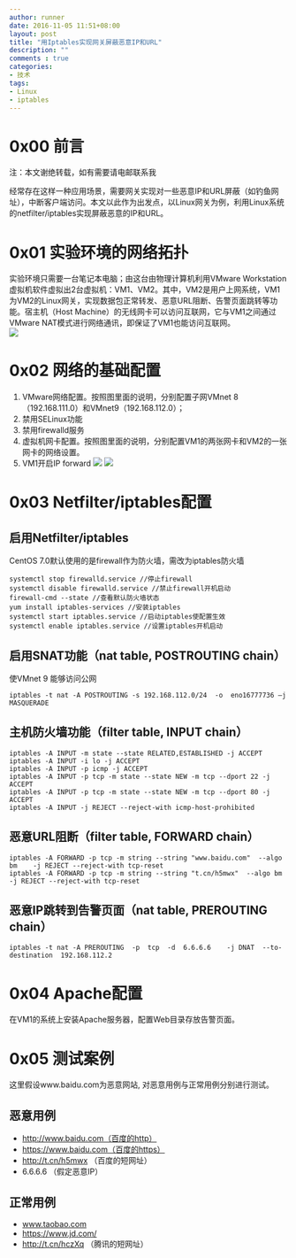 ```yaml
---
author: runner
date: 2016-11-05 11:51+08:00
layout: post
title: "用Iptables实现网关屏蔽恶意IP和URL"
description: ""
comments : true
categories:
- 技术
tags:
- Linux
- iptables
---
```



# 0x00 前言
注：本文谢绝转载，如有需要请电邮联系我  

经常存在这样一种应用场景，需要网关实现对一些恶意IP和URL屏蔽（如钓鱼网址），中断客户端访问。本文以此作为出发点，以Linux网关为例，利用Linux系统的netfilter/iptables实现屏蔽恶意的IP和URL。

# 0x01 实验环境的网络拓扑
实验环境只需要一台笔记本电脑；由这台由物理计算机利用VMware Workstation虚拟机软件虚拟出2台虚拟机：VM1、VM2。其中，VM2是用户上网系统，VM1为VM2的Linux网关，实现数据包正常转发、恶意URL阻断、告警页面跳转等功能。宿主机（Host Machine）的无线网卡可以访问互联网，它与VM1之间通过VMware NAT模式进行网络通讯，即保证了VM1也能访问互联网。  
![](16110501.jpg)

<!--more-->
# 0x02 网络的基础配置

1. VMware网络配置。按照图里面的说明，分别配置子网VMnet 8（192.168.111.0）和VMnet9（192.168.112.0）；
1. 禁用SELinux功能
1. 禁用firewalld服务
1. 虚拟机网卡配置。按照图里面的说明，分别配置VM1的两张网卡和VM2的一张网卡的网络设置。
1. VM1开启IP forward
![](16110502.jpg)
![](16110503.jpg)

# 0x03 Netfilter/iptables配置
## 启用Netfilter/iptables
CentOS 7.0默认使用的是firewall作为防火墙，需改为iptables防火墙

    systemctl stop firewalld.service //停止firewall
    systemctl disable firewalld.service //禁止firewall开机启动
    firewall-cmd --state //查看默认防火墙状态
    yum install iptables-services //安装iptables
    systemctl start iptables.service //启动iptables使配置生效
    systemctl enable iptables.service //设置iptables开机启动

## 启用SNAT功能（nat table, POSTROUTING  chain）
使VMnet 9 能够访问公网

    iptables -t nat -A POSTROUTING -s 192.168.112.0/24  -o  eno16777736 –j MASQUERADE
 
## 主机防火墙功能（filter table, INPUT chain）
    iptables -A INPUT -m state --state RELATED,ESTABLISHED -j ACCEPT
    iptables -A INPUT -i lo -j ACCEPT
    iptables -A INPUT -p icmp -j ACCEPT
    iptables -A INPUT -p tcp -m state --state NEW -m tcp --dport 22 -j ACCEPT
    iptables -A INPUT -p tcp -m state --state NEW -m tcp --dport 80 -j ACCEPT
    iptables -A INPUT -j REJECT --reject-with icmp-host-prohibited


## 恶意URL阻断（filter table, FORWARD chain）
	iptables -A FORWARD -p tcp -m string --string "www.baidu.com"  --algo bm    -j REJECT --reject-with tcp-reset
	iptables -A FORWARD -p tcp -m string --string "t.cn/h5mwx"  --algo bm    -j REJECT --reject-with tcp-reset


## 恶意IP跳转到告警页面（nat table, PREROUTING chain）
	iptables -t nat -A PREROUTING  -p  tcp  -d  6.6.6.6    -j DNAT  --to-destination  192.168.112.2


# 0x04 Apache配置
在VM1的系统上安装Apache服务器，配置Web目录存放告警页面。

# 0x05 测试案例
这里假设www.baidu.com为恶意网站, 对恶意用例与正常用例分别进行测试。
## 恶意用例
- http://www.baidu.com（百度的http）
- https://www.baidu.com（百度的https） 
- http://t.cn/h5mwx （百度的短网址）
- 6.6.6.6  （假定恶意IP）


## 正常用例
- www.taobao.com
- https://www.jd.com/
- http://t.cn/hczXq  （腾讯的短网址）





